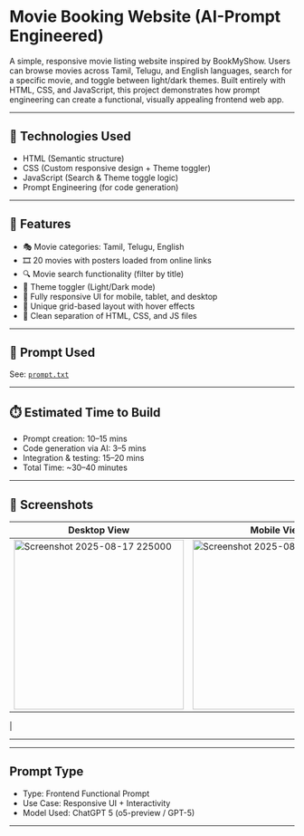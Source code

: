 #  Movie Booking Website (AI-Prompt Engineered)

A simple, responsive movie listing website inspired by BookMyShow. Users can browse movies across Tamil, Telugu, and English languages, search for a specific movie, and toggle between light/dark themes. Built entirely with HTML, CSS, and JavaScript, this project demonstrates how prompt engineering can create a functional, visually appealing frontend web app.

---

## 🔧 Technologies Used

- HTML (Semantic structure)
- CSS (Custom responsive design + Theme toggler)
- JavaScript (Search & Theme toggle logic)
- Prompt Engineering (for code generation)

---

## 🧪 Features

- 🎭 Movie categories: Tamil, Telugu, English
- 🎞️ 20 movies with posters loaded from online links
- 🔍 Movie search functionality (filter by title)
- 🌙 Theme toggler (Light/Dark mode)
- 📱 Fully responsive UI for mobile, tablet, and desktop
- 🎨 Unique grid-based layout with hover effects
- 🧼 Clean separation of HTML, CSS, and JS files

---

## 🧠 Prompt Used

See: [`prompt.txt`](./prompt.txt)

---

## ⏱️ Estimated Time to Build

- Prompt creation: 10–15 mins  
- Code generation via AI: 3–5 mins  
- Integration & testing: 15–20 mins  
- Total Time: ~30–40 minutes  

---

## 📸 Screenshots

| Desktop View                                                                                                           | Mobile View                                                                                                          |
|------------------------------------------------------------------------------------------------------------------------|----------------------------------------------------------------------------------------------------------------------|
|<img width="300" height="300" alt="Screenshot 2025-08-17 225000" src="https://github.com/user-attachments/assets/f1078666-2d62-419d-a228-5fe771351f82" />|<img width="300" height="300" alt="Screenshot 2025-08-17 225012" src="https://github.com/user-attachments/assets/df324e32-3206-4d60-a317-6421e73003d8" />
|

---


---

##  Prompt Type

- Type: Frontend Functional Prompt  
- Use Case: Responsive UI + Interactivity  
- Model Used: ChatGPT 5 (o5-preview / GPT-5)  

---
  


